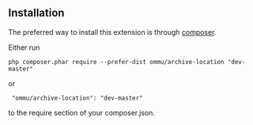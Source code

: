 Installation
------------
The preferred way to install this extension is through [composer](http://getcomposer.org/download/).

Either run

```
php composer.phar require --prefer-dist ommu/archive-location "dev-master"
```

 or
```
 "ommu/archive-location": "dev-master"
```

to the require section of your composer.json.
